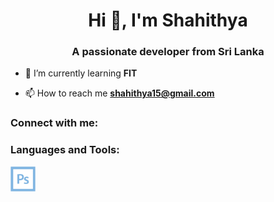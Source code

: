 <h1 align="center">Hi 👋, I'm Shahithya</h1>
<h3 align="center">A passionate developer from Sri Lanka</h3>

- 🌱 I’m currently learning **FIT**

- 📫 How to reach me **shahithya15@gmail.com**

<h3 align="left">Connect with me:</h3>
<p align="left">
</p>

<h3 align="left">Languages and Tools:</h3>
<p align="left"> <a href="https://www.photoshop.com/en" target="_blank" rel="noreferrer"> <img src="https://raw.githubusercontent.com/devicons/devicon/master/icons/photoshop/photoshop-line.svg" alt="photoshop" width="40" height="40"/> </a> </p>
